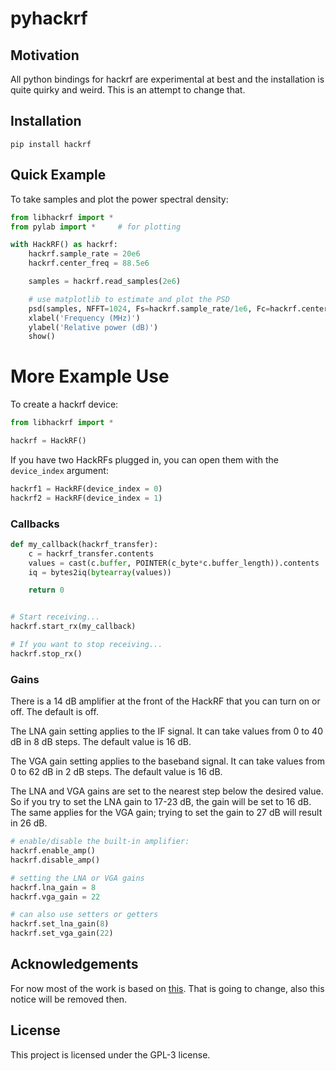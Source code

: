 # pyhackrf

## Motivation

All python bindings for hackrf are experimental at best and the installation is quite quirky and weird.
This is an attempt to change that.

## Installation

```
pip install hackrf
```

## Quick Example

To take samples and plot the power spectral density:

```python
from libhackrf import *
from pylab import *     # for plotting

with HackRF() as hackrf:
	hackrf.sample_rate = 20e6
	hackrf.center_freq = 88.5e6

	samples = hackrf.read_samples(2e6)

	# use matplotlib to estimate and plot the PSD
	psd(samples, NFFT=1024, Fs=hackrf.sample_rate/1e6, Fc=hackrf.center_freq/1e6)
	xlabel('Frequency (MHz)')
	ylabel('Relative power (dB)')
	show()
```

# More Example Use

To create a hackrf device:

```python
from libhackrf import *

hackrf = HackRF()
```

If you have two HackRFs plugged in, you can open them with the `device_index` argument:

```python
hackrf1 = HackRF(device_index = 0)
hackrf2 = HackRF(device_index = 1)
```

### Callbacks

```python
def my_callback(hackrf_transfer):
    c = hackrf_transfer.contents
    values = cast(c.buffer, POINTER(c_byte*c.buffer_length)).contents
    iq = bytes2iq(bytearray(values))

    return 0


# Start receiving...
hackrf.start_rx(my_callback)

# If you want to stop receiving...
hackrf.stop_rx()
```

### Gains

There is a 14 dB amplifier at the front of the HackRF that you can turn on or off.
The default is off.

The LNA gain setting applies to the IF signal.
It can take values from 0 to 40 dB in 8 dB steps.
The default value is 16 dB.

The VGA gain setting applies to the baseband signal.
It can take values from 0 to 62 dB in 2 dB steps.
The default value is 16 dB.

The LNA and VGA gains are set to the nearest step below the desired value.
So if you try to set the LNA gain to 17-23 dB, the gain will be set to 16 dB.
The same applies for the VGA gain; trying to set the gain to 27 dB will result in 26 dB.

```python
# enable/disable the built-in amplifier:
hackrf.enable_amp()
hackrf.disable_amp()

# setting the LNA or VGA gains
hackrf.lna_gain = 8
hackrf.vga_gain = 22

# can also use setters or getters
hackrf.set_lna_gain(8)
hackrf.set_vga_gain(22)
```

## Acknowledgements

For now most of the work is based on [this](https://github.com/dressel/pyhackrf).
That is going to change, also this notice will be removed then.

## License

This project is licensed under the GPL-3 license.
